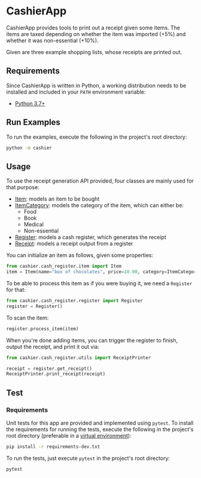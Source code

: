 # CashierApp

CashierApp provides tools to print out a receipt given some items.
The items are taxed depending on whether the item was imported (+5%) and whether it was non-essential (+10%).

Given are three example shopping lists, whose receipts are printed out.

## Requirements

Since CashierApp is written in Python, a working distribution needs to be installed and included in your `PATH` environment variable:
- [Python 3.7+](https://www.python.org/downloads/)

## Run Examples

To run the examples, execute the following in the project's root directory:

```bash
python -m cashier
```

## Usage

To use the receipt generation API provided, four classes are mainly used for that purpose:
- [Item](cashier/cash_register/item.py): models an item to be bought
- [ItemCategory](cashier/cash_register/tax_office.py): models the category of the item, which can either be:
    * Food
    * Book
    * Medical
    * Non-essential
- [Register](cashier/cash_register/register.py): models a cash register, which generates the receipt
- [Receipt](cashier/cash_register/register.py): models a receipt output from a register

You can initialize an item as follows, given some properties:

```python
from cashier.cash_register.item import Item 
item = Item(name="box of chocolates", price=10.00, category=ItemCategory.FOOD, quantity=1, imported=True)
```

To be able to process this item as if you were buying it, we need a `Register` for that:

```python
from cashier.cash_register.register import Register
register = Register()
```

To scan the item:

```python
register.process_item(item)
```

When you're done adding items, you can trigger the register to finish, output the receipt, and print it out via:

```python
from cashier.cash_register.utils import ReceiptPrinter

receipt = register.get_receipt()
ReceiptPrinter.print_receipt(receipt)
```

## Test

### Requirements

Unit tests for this app are provided and implemented using `pytest`.
To install the requirements for running the tests, execute the following in the project's root directory (preferable in a [virtual environment](https://docs.python.org/3/library/venv.html)):

```bash
pip install -r requirements-dev.txt
```

To run the tests, just execute `pytest` in the project's root directory:

```bash
pytest
```